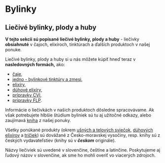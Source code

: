 Bylinky
=======
## Liečivé bylinky, plody a huby

**V tejto sekcii sú popísané liečivé bylinky, plody a huby** - liečivky
**obsiahnuté** v čajoch, elixíroch, tinktúrach a ďalších produktoch v našej
ponuke.

Liečivé bylinky, plody a huby si u nás môžete kúpiť hneď teraz v **nasledovných
formách,** ako:

* [čaje](/altmed/caje),
* [jedno - bylinkové tinktúry a zmesi](/altmed/tinktury),
* [elixíry](/altmed/elixiry),
* [dúhové elixíry](/altmed/elixiry),
* [prípravky CVI](/altmed/procvi),
* [prípravky FLP](/altmed/proflp).

Informácie o liečivkách v našich produktoch dôsledne spracovávame. Ak však
potrebujete hlbšie štúdium byliniek sú tu aj užitočné
odkazy, alebo zaujímavá [kniha](/altmed/knihy/byliny) z našej ponuky.

Všetky ponúkané produkty (okrem [ušných a telových sviečok](/altmed/sviecky),
[dúhových elixírov](/altmed/elixiry) a
[tričiek](/altmed/potlac/tricka)) sú dovážané z Česko-moravskej vysočiny,
resp. knihy sú z českých vydavateľstiev (knihy sú v ***českom*** originále).

Názvy liečiviek sú uvedené v slovenčine, češtine a latinčine. Poskytujeme aj
ľudový názov v slovenčine, ak sme ho mohli overiť vo viacerých zdrojoch.
